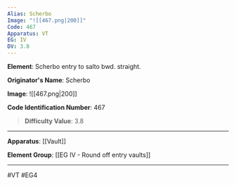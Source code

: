 ```yaml
---
Alias: Scherbo
Image: "![[467.png|200]]"
Code: 467
Apparatus: VT
EG: IV
DV: 3.8
---
```

**Element**: Scherbo entry to salto bwd. straight.

**Originator's Name**: Scherbo

**Image**:
![[467.png|200]]

**Code Identification Number**: 467

>**Difficulty Value**: 3.8

___
**Apparatus**: [[Vault]]

**Element Group**: [[EG IV - Round off entry vaults]]
___
#VT #EG4
